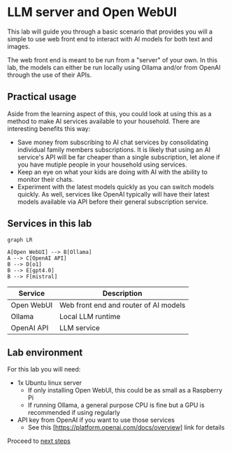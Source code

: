 # LLM server and Open WebUI

This lab will guide you through a basic scenario that provides you will a simple to use web front end to interact with AI models for both text and images.

The web front end is meant to be run from a "server" of your own. In this lab, the models can either be run locally using Ollama and/or from OpenAI through the use of their APIs.

## Practical usage

Aside from the learning aspect of this, you could look at using this as a method to make AI services available to your household. There are interesting benefits this way:

* Save money from subscribing to AI chat services by consolidating individual family members subscriptions. It is likely that using an AI service's API will be far cheaper than a single subscription, let alone if you have mutiple people in your household using services.
* Keep an eye on what your kids are doing with AI with the ability to monitor their chats.
* Experiment with the latest models quickly as you can switch models quickly. As well, services like OpenAI typically will have their latest models available via API before their general subscription service.

## Services in this lab

```mermaid
graph LR

A[Open WebUI] --> B[Ollama]
A --> C[OpenAI API]
B --> D[o1]
B --> E[gpt4.0]
B --> F[mistral]

```


| Service | Description | 
|---------|-------------|
| Open WebUI | Web front end and router of AI models |
| Ollama | Local LLM runtime |
| OpenAI API | LLM service |

## Lab environment

For this lab you will need:
* 1x Ubuntu linux server
  * If only installing Open WebUI, this could be as small as a Raspberry Pi
  * If running Ollama, a general purpose CPU is fine but a GPU is recommended if using regularly
* API key from OpenAI if you want to use those services
  * See this [https://platform.openai.com/docs/overview] link for details

Proceed to [next steps](01-prep.md)